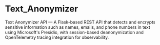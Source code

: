 # Text_Anonymizer
Text Anonymizer API — A Flask-based REST API that detects and encrypts sensitive information such as names, emails, and phone numbers in text using Microsoft's Presidio, with session-based deanonymization and OpenTelemetry tracing integration for observability.

